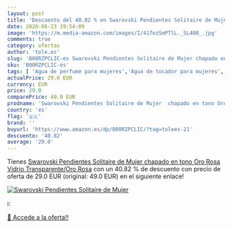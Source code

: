```yaml
---
layout: post
title: 'Descuento del 40.82 % en Swarovski Pendientes Solitaire de Mujer '
date: 2020-06-23 19:54:09
image: 'https://m.media-amazon.com/images/I/417ezSmPTlL._SL400_.jpg'
comments: true
category: ofertas
author: 'tole.es'
slug: 'B00RZPCLIC-es Swarovski Pendientes Solitaire de Mujer chapado en tono...'
sku: 'B00RZPCLIC-es'
tags: [ 'Agua de perfume para mujeres','Agua de tocador para mujeres','Almacenaje de adornos festivos','Almacenamiento y organización','Belleza','Fragancias para mujeres','Hogar y cocina','Juguetes','Juguetes electrónicos','Juguetes y juegos','Perfumes y fragancias','Productos para el cuidado de la piel','Sets y juegos para el cuidado de la piel','Videojuegos para niños','swarovski', ]
actualPrice: 29.0 EUR
currency: EUR
price: 29.0
comparePrice: 49.0 EUR
prodname: 'Swarovski Pendientes Solitaire de Mujer  chapado en tono Oro Rosa  Vidrio  Transparente/Oro Rosa'
country: 'es'
flag: '🇪🇸'
brand: ''
buyurl: 'https://www.amazon.es/dp/B00RZPCLIC/?tag=tolees-21'
descuento: '40.82'
average: '29.0'
---
```


Tienes [Swarovski Pendientes Solitaire de Mujer  chapado en tono Oro Rosa  Vidrio  Transparente/Oro Rosa](https://www.amazon.es/dp/B00RZPCLIC/?tag=tolees-21) con un 40.82 % de descuento con precio de oferta de 29.0 EUR (original: 49.0 EUR) en el siguiente enlace!

[![Swarovski Pendientes Solitaire de Mujer ](https://m.media-amazon.com/images/I/417ezSmPTlL._SL400_.jpg)](https://www.amazon.es/dp/B00RZPCLIC/?tag=tolees-21)

ℹ️:


[🛒 Accede a la oferta!!](https://www.amazon.es/dp/B00RZPCLIC/?tag=tolees-21)
